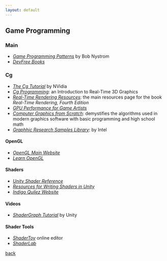 ```yaml
---
layout: default
---
```


## Game Programming

### Main

* _[Game Programming Patterns](http://gameprogrammingpatterns.com/)_ by Bob Nystrom
* _[DevFree Books](https://devfreebooks.github.io/)_

### Cg

* _[The Cg Tutorial](http://developer.download.nvidia.com/CgTutorial/cg_tutorial_chapter01.html)_ by NVidia
* _[Cg Programming](https://en.wikibooks.org/wiki/Cg_Programming)_: an Introduction to Real-Time 3D Graphics
* _[Real-Time Rendering Resources](http://www.realtimerendering.com/)_: the main resources page for the book _Real-Time Rendering, Fourth Edition_
* _[GPU Performance for Game Artists](https://fragmentbuffer.com/gpu-performance-for-game-artists/)_
* _[Computer Graphics from Scratch](https://www.gabrielgambetta.com/computer-graphics-from-scratch/index.html)_: demystifies the algorithms used in modern graphics software with basic programming and high school math
* _[Graphhic Research Samples Library](https://www.intel.com/content/www/us/en/developer/topic-technology/graphics-research/samples.html)_: by Intel

#### OpenGL

* _[OpenGL Main Website](https://www.opengl.org/)_
* _[Learn OpenGL](https://learnopengl.com/)_

#### Shaders

* _[Unity Shader Reference](https://docs.unity3d.com/Manual/SL-Reference.html)_
* _[Resources for Writing Shaders in Unity](https://github.com/VoxelBoy/Resources-for-Writing-Shaders-in-Unity)_
* _[Indigo Quilez Website](https://iquilezles.org/)_

#### Videos

* _[ShaderGraph Tutorial](https://www.youtube.com/watch?v=V5XFrIhLpGQ&list=PLX2vGYjWbI0RyhAsNJg4sLLKgCZsRSim2)_ by Unity

#### Shader Tools

* _[ShaderToy](https://www.shadertoy.com/)_ online editor
* _[ShaderLab](https://lo-th.github.io/Shader.lab/)_

[back](../)
